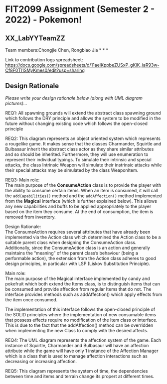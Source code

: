 # FIT2099 Assignment (Semester 2 - 2022) - Pokemon!

## XX_LabYYTeamZZ
Team members:Chongjie Chen, Rongbiao Jia
*
*
*

Link to contribution logs spreadsheet: https://docs.google.com/spreadsheets/d/11aeIKppbeZUSxP_gKiK_iaR93w-Cf8F0TI1SMyKmes0/edit?usp=sharing

## Design Rationale

_Please write your design rationale below (along with UML diagram pictures)..._

REQ1:
All spawning grounds will extend the abstract class spawning ground which follows the DRY principle and allows the system to be modified in the future without changing existing code which follows the open-closed principle

REQ2:
This diagram represents an object oriented system which represents a rougelike game. It makes sense that the classes Charmander, Squirtle and Bulbasaur inherit the abstract class actor as they share similar attributes and so should be inherited. Furthermore, they will use enumeration to represent their individual typings. To simulate their intrinsic and special attacks, the class Intrinsic Weapon will simulate their instrinsic attacks while their special attacks may be simulated by the class WeaponItem.  

REQ3:
Main role:  
The main purpose of the **ConsumeAction** class is to provide the player with the ability to consume certain items. When an item is consumed, it will call the `addCapabilities()` method and the `addAffection()` method implemented from the **Magical** interface (which is further explained below). This allows any new capabilities and buffs to be applied appropriately to the player based on the item they consume. At the end of consumption, the item is removed from inventory.

Design Rationale:  
The ConsumeAction requires several attributes that have already been implemented via the Action class which determined the Action class to be a suitable parent class when designing the ConsumeAction class. Additionally, since the ConsumeAction class is an action and generally maintains the “meaning” of the parent class’s behaviour (being a performable action), the extension from the Action class adheres to good design principles, in particular with LSP (Liskov Substitution Principle).

Main role:  
The main purpose of the Magical interface implemented by candy and pokefruit which both extend the Items class, is to distinguish items that can be consumed and provide affection from regular Items that do not. The interface provides methods such as addAffection() which apply effects from the item once consumed.

The implementation of this interface follows the open-closed principle of the SOLID principles where the implementation of new consumable items that possess effects require no modification of the Item class or interface. This is due to the fact that the addAffection() method can be overridden when implementing the new Class to comply with the desired affects.

REQ4:
The UML diagram represents the affection system of the game. Each instance of Squirtle, Charmander and Bulbasaur will have an affection attribute while the game will have only 1 instance of the Affection Manager which is a class that is used to manage affection interactions such as decreasing or increasing affection.  

REQ5:
This diagram represents the system of time, the dependencies between time and items and terrain
change its propert at different times.